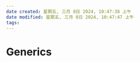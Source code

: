 ```yaml
---
date created: 星期五, 三月 8日 2024, 10:47:38 上午
date modified: 星期五, 三月 8日 2024, 10:47:47 上午
tags: 
---
```


# Generics

